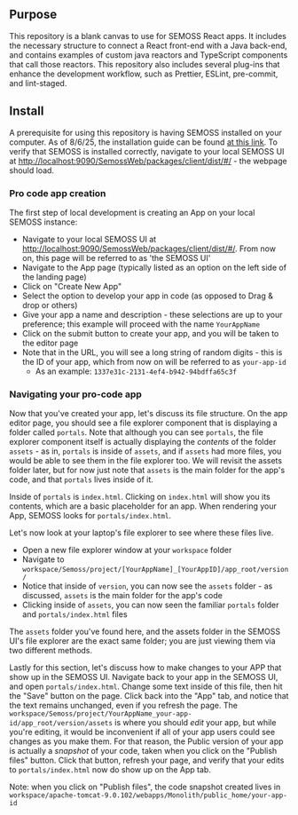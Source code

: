 ## Purpose

This repository is a blank canvas to use for SEMOSS React apps. It includes the necessary structure to connect a React front-end with a Java back-end, and contains examples of custom java reactors and TypeScript components that call those reactors. This repository also includes several plug-ins that enhance the development workflow, such as Prettier, ESLint, pre-commit, and lint-staged.

## Install

A prerequisite for using this repository is having SEMOSS installed on your computer. As of 8/6/25, the installation guide can be found [at this link](https://amedeloitte.sharepoint.com/:p:/r/sites/SEMOSS/_layouts/15/Doc.aspx?sourcedoc=%7B4234D7E0-E161-4168-B889-29B4BBE07C67%7D&file=SEMOSS%20DEV%20Install_2024-07-24%20Working%20Version.pptx&action=edit&mobileredirect=true). To verify that SEMOSS is installed correctly, navigate to your local SEMOSS UI at [http://localhost:9090/SemossWeb/packages/client/dist/#/](http://localhost:9090/SemossWeb/packages/client/dist/#/) - the webpage should load.

### Pro code app creation

The first step of local development is creating an App on your local SEMOSS instance:
- Navigate to your local SEMOSS UI at [http://localhost:9090/SemossWeb/packages/client/dist/#/](http://localhost:9090/SemossWeb/packages/client/dist/#/). From now on, this page will be referred to as 'the SEMOSS UI'
- Navigate to the App page (typically listed as an option on the left side of the landing page)
- Click on "Create New App"
- Select the option to develop your app in code (as opposed to Drag & drop or others)
- Give your app a name and description - these selections are up to your preference; this example will proceed with the name `YourAppName`
- Click on the submit button to create your app, and you will be taken to the editor page
- Note that in the URL, you will see a long string of random digits - this is the ID of your app, which from now on will be referred to as `your-app-id`
    - As an example: `1337e31c-2131-4ef4-b942-94bdffa65c3f`

### Navigating your pro-code app

Now that you've created your app, let's discuss its file structure. On the app editor page, you should see a file explorer component that is displaying a folder called `portals`. Note that although you can see `portals`, the file explorer component itself is actually displaying the *contents* of the folder `assets` - as in, `portals` is inside of `assets`, and if `assets` had more files, you would be able to see them in the file explorer too. We will revisit the assets folder later, but for now just note that `assets` is the main folder for the app's code, and that `portals` lives inside of it.

Inside of `portals` is `index.html`. Clicking on `index.html` will show you its contents, which are a basic placeholder for an app. When rendering your App, SEMOSS looks for `portals/index.html`.

Let's now look at your laptop's file explorer to see where these files live.
- Open a new file explorer window at your `workspace` folder
- Navigate to `workspace/Semoss/project/[YourAppName]_[YourAppID]/app_root/version/`
- Notice that inside of `version`, you can now see the `assets` folder - as discussed, `assets` is the main folder for the app's code
- Clicking inside of `assets`, you can now seen the familiar `portals` folder and `portals/index.html` files

The `assets` folder you've found here, and the assets folder in the SEMOSS UI's file explorer are the exact same folder; you are just viewing them via two different methods.

Lastly for this section, let's discuss how to make changes to your APP that show up in the SEMOSS UI. Navigate back to your app in the SEMOSS UI, and open `portals/index.html`. Change some text inside of this file, then hit the "Save" button on the page. Click back into the "App" tab, and notice that the text remains unchanged, even if you refresh the page. The `workspace/Semoss/project/YourAppName_your-app-id/app_root/version/assets` is where you should *edit* your app, but while you're editing, it would be inconvenient if all of your app users could see changes as you make them. For that reason, the Public version of your app is actually a *snapshot* of your code, taken when you click on the "Publish files" button. Click that button, refresh your page, and verify that your edits to `portals/index.html` now do show up on the App tab.

Note: when you click on "Publish files", the code snapshot created lives in `workspace/apache-tomcat-9.0.102/webapps/Monolith/public_home/your-app-id`